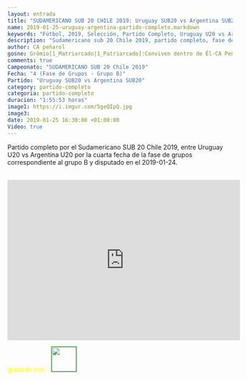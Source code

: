 ```yaml
---
layout: entrada
title: "SUDAMERICANO SUB 20 CHILE 2019: Uruguay SUB20 vs Argentina SUB20, Partido Completo HD, 2019-01-24"
name: 2019-01-25-uruguay-argentina-partido-completo.markdown
keywords: "Fútbol, 2019, Selección, Partido Completo, Uruguay U20 vs Argentina U20, video"
description: "Sudamericano sub 20 Chile 2019, partido completo, fase de grupos, grupo B, Uruguay SUB20 vs Argentina SUB20"
author: CA peñarol
gosne: Grêmio[1_Matriarcado|1_Patriarcado]:Conviven dentro de Êl-CA Peñarol
comments: true
Campeonato: "SUDAMERICANO SUB 20 Chile 2019"
Fecha: "4 (Fase de Grupos - Grupo B)"
Partido: "Uruguay SUB20 vs Argentina SUB20"
category: partido-completo
categoria: partido-completo
duracion: "1:55:53 horas"
image1: https://i.imgur.com/5geQIpQ.jpg
image3:
date: 2019-01-25 16:30:00 +01:00:00
Video: true
---
```


Partido completo por el Sudamericano SUB 20 Chile 2019, entre Uruguay U20 vs Argentina U20 por la cuarta fecha de la fase de grupos correspondiente al grupo B y disputado en el 2019-01-24.

<br>

<iframe width="521" height="360" src="https://www.youtube.com/embed/xgyrnImDiRU" frameborder="0" allow="accelerometer; autoplay; encrypted-media; gyroscope; picture-in-picture" allowfullscreen></iframe>

<br>

<span style="color:yellow;">grabado con - </span> <a href="http://ffmpeg.org"><img src="{{ site.url }}/images/ffmpeg.png" width="55" style="border:1px solid green;"></a>
